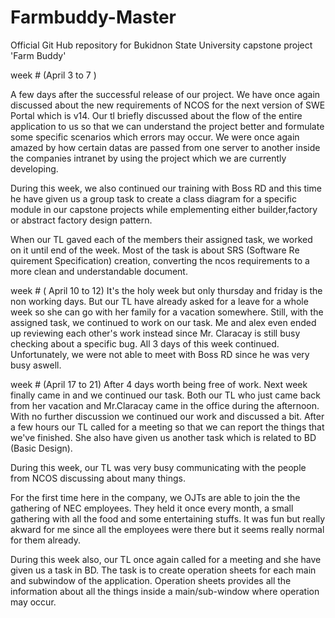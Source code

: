 # Farmbuddy-Master
Official Git Hub repository for Bukidnon State  University capstone project 'Farm Buddy'

week # (April 3 to 7 )

  A few days after the successful release of our project. We have once
  again discussed about the new requirements of NCOS for the next version
  of SWE Portal which is v14. Our tl briefly discussed about the flow
  of the entire application to us so that we can understand the project
  better and formulate some specific scenarios which errors may occur. We
  were once again amazed by how certain datas are passed from one server
  to another inside the companies intranet by using  the project which 
  we are currently developing.

  During this week, we also continued our training with Boss RD and this 
  time he have given us a group task to create a class diagram for a 
  specific module in our capstone projects while emplementing either
  builder,factory or abstract factory design pattern.
  
  When our TL gaved each of the members their assigned task, we worked on 
  it until end of the week. Most of the task is about SRS (Software Re
  quirement Specification) creation, converting the ncos requirements to
  a more clean and understandable document. 
  
  
  week # ( April 10 to 12)
  It's the holy week but only thursday and friday is the non working days.
  But our TL have already asked for a leave for a whole week so she can go with her family
  for a vacation somewhere. Still, with the assigned task, we continued to
  work on our task. Me and alex even ended up reviewing each other's work 
  instead since Mr. Claracay is still busy checking about a specific bug.
  All 3 days of this week continued. Unfortunately, we were not able to meet
  with Boss RD since he was very busy aswell.
  
  week # (April 17 to 21)
  After 4 days worth being free of work. Next week finally came in and
  we continued our task. Both our TL who just came back from her vacation
  and Mr.Claracay came in the office during the afternoon. With no further
  discussion we continued our work and discussed a bit. After a few hours
  our TL called for a meeting so that we can report the things that we've 
  finished. She also have given us another task which is related to BD
  (Basic Design). 
  
  During this week, our TL was very busy communicating with the people from
  NCOS discussing about many things. 
  
  For the first time here in the company, we OJTs are able to join the the
  gathering of NEC employees. They held it once every month, a small gathering
  with all the food and some entertaining stuffs. It was fun but really akward for me since
  all the employees were there but it seems really normal for them already.
  
  During this week also, our TL once again called for a meeting and 
  she have given us a task in BD. The task is to create operation sheets for 
  each main and subwindow of the application. Operation sheets provides all the
  information about all the things inside a main/sub-window where operation
  may occur.
